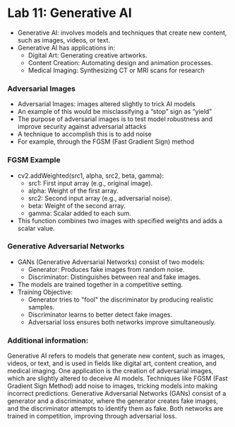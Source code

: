 # Lab 11: Generative AI
- Generative AI: involves models and techniques that create new content, such
as images, videos, or text.
- Generative AI has applications in:
  - Digital Art: Generating creative artworks.
  - Content Creation: Automating design and animation processes.
  - Medical Imaging: Synthesizing CT or MRI scans for research

### Adversarial Images
- Adversarial Images: images altered slightly to trick AI models
- An example of this would be misclassifying a “stop” sign as “yield”
- The purpose of adversarial images is to test model robustness and improve
security against adversarial attacks
- A technique to accomplish this is to add noise
- For example, through the FGSM (Fast Gradient Sign) method

### FGSM Example
- cv2.addWeighted(src1, alpha, src2, beta, gamma):
  - src1: First input array (e.g., original image).
  - alpha: Weight of the first array.
  - src2: Second input array (e.g., adversarial noise).
  - beta: Weight of the second array.
  - gamma: Scalar added to each sum.
- This function combines two images with specified weights and
adds a scalar value.

### Generative Adversarial Networks
- GANs (Generative Adversarial Networks) consist of two models:
  - Generator: Produces fake images from random noise.
  - Discriminator: Distinguishes between real and fake images.
- The models are trained together in a competitive setting.
- Training Objective:
  - Generator tries to "fool" the discriminator by producing realistic samples.
  - Discriminator learns to better detect fake images.
  - Adversarial loss ensures both networks improve simultaneously.

### Additional information:
Generative AI refers to models that generate new content, such as images, videos, or text, and is used in fields like digital art, content creation, and medical imaging. One application is the creation of adversarial images, which are slightly altered to deceive AI models. Techniques like FGSM (Fast Gradient Sign Method) add noise to images, tricking models into making incorrect predictions. Generative Adversarial Networks (GANs) consist of a generator and a discriminator, where the generator creates fake images, and the discriminator attempts to identify them as fake. Both networks are trained in competition, improving through adversarial loss.







